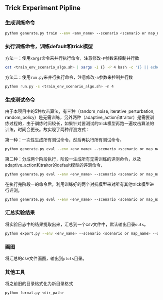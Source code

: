 ## Trick Experiment Pipline

### 生成训练命令
    
```bash
python generate.py train --env <env_name> --scenario <scenario or map_name> --algo <algo_name>
```

### 执行训练命令，训练default和trick模型

方法一：使用`xargs`命令来并行执行命令，注意修改`-P`参数来控制并行数

```bash
cat <train_env_scenario_algo.sh> | xargs -I {} -P 4 bash -c "{} || echo '{}' >> errors.txt"
```

方法二：使用`run.py`来并行执行命令，注意修改`-n`参数来控制并行数

```bash
python run.py -s <train_env_scenario_algo.sh> -n 4
```

### 生成测试命令

由于本项目中的5种攻击算法，有三种（random_noise, iterative_perturbation, random_policy）是无需训练，另外两种（adaptive_action和traitor）是需要训练过程的，由于训练时间较长，如果针对要测试的trick模型再跑一遍攻击算法的训练，时间会更长。故实现了两种评测方式：

第一种：一次性生成所有测试命令，然后再执行所有测试命令。

```bash
python generate.py eval --env <env_name> --scenario <scenario or map_name> --algo <algo_name>
```

第二种：分成两个阶段执行，阶段一生成所有无需训练的评测命令，以及adaptive_action和traitor的default模型的评测命令，

```bash
python generate.py eval --env <env_name> --scenario <scenario or map_name> --algo <algo_name> --stage 1
```

在执行完阶段一的命令后，利用训练好的两个对抗模型来对所有其他trick模型进行评测。

```bash
python generate.py eval --env <env_name> --scenario <scenario or map_name> --algo <algo_name> --stage 2
```

### 汇总实验结果

将实验日志中的结果提取出来，汇总到一个csv文件中，默认输出目录`outs`。

```bash
python export.py --env <env_name> --scenario <scenario or map_name> --algo <algo_name> --method <all, random_noise, iterative_perturbation, adaptive_action, random_policy, traitor>
```

### 画图

将汇总的csv文件画图，输出到`plots`目录。



### 其他工具
将之前旧的目录格式化为新目录格式

```bash
python format.py <dir_path>
```